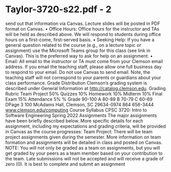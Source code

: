 # Taylor-3720-s22.pdf - 2

send out that information via Canvas. Lecture slides will be posted in PDF format on 
Canvas.
• Office Hours: Office hours for the instructor and TAs will be held as described above.
We will respond to students during office hours on a first-come, first-served basis. 
• Seeking Help: If you have a general question related to the course (e.g., on a lecture 
topic or assignment) use the Microsoft Teams group for this class (see link in Canvas). 
This is the preferred way to ask for help on an assignment. 
• Email: All email to the instructor or TA must come from your Clemson email address. If 
you email the teaching staff, please allow one full business day to respond to your email. 
Do not use Canvas to send email. Note, the teaching staff will not correspond to your 
parents or guardians about your class performance. 
Grade Distribution
Clemson’s grading system is described under General Information at http://catalog.clemson.edu. 
Grading Rubric
Team Project 50%
Quizzes 10%
Homework 10%
Midterm 10%
Final Exam 15%
Attendance 5%
% Grade
90-100 A
80-89 B
70-79 C
60-69 DPage 3
100 McAdams Hall, Clemson, SC 29634-0974
864 656-3444
www.clemson.edu/computing
Course Syllabus
CPSC 3720: Intro to Software Engineering
Spring 2022
Assignments
The major assignments have been briefly described below. More specific details for each 
assignment, including my expectations and grading criteria, will be provided in Canvas as the 
course progresses:
Team Project: There will be team project assignments given during the semester. More 
information on team formation and assignments will be detailed in class and posted on Canvas. 
NOTE: You will not only be graded as a team on assignments, but you will get graded by your 
peers as a team member based on your contribution to the team. Late submissions will not be 
accepted and will receive a grade of zero (0). It is best to complete and submit an assignment